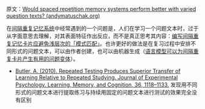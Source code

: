 原文：[Would spaced repetition memory systems perform better with varied question texts? (andymatuschak.org)](https://notes.andymatuschak.org/zPQ4PsyZABQxajikxzp73TUBFG9ShJPG3hd)

在[间隔重复记忆系统](https://notes.andymatuschak.org/z4eXdSMJFv2qVGXSUEKH4vdcHBrLHcFY1ZGfC)中经常遇到的一个问题是，人们在学习一个问题文本时，过于从字面意思去理解，对其表面特征作出反应，而不是真正思考其内容：[编写间隔重复记忆卡片应避免浅层次的「模式匹配」](https://notes.andymatuschak.org/z6S3cEUXNktEEZEzRqUXh5ivRNMWjJ2nq72Ys)。也许更好的做法是在复习过程中安排不同形式的问题文本，可以由作者创建，也可以由机器生成（[语言模型可以为间隔重复卡片产生有用的问题变体](https://notes.andymatuschak.org/zEhne31FD53eNQw3bpcuomfxMYL3s1qkhbF)）。

- [Butler, A. (2010). Repeated Testing Produces Superior Transfer of Learning Relative to Repeated Studying. Journal of Experimental Psychology. Learning, Memory, and Cognition, 36, 1118–1133.](https://notes.andymatuschak.org/zKhfH8c9tyT3e8sZzDSKZ3yMmLFjybUT1CA) 发现用不同形式的问题文本进行提取练习与持续用固定的问题文本进行测试的效果完全没有区别